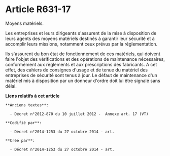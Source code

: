 # Article R631-17

Moyens matériels.

Les entreprises et leurs dirigeants s'assurent de la mise à disposition de leurs agents des moyens matériels destinés à
garantir leur sécurité et à accomplir leurs missions, notamment ceux prévus par la réglementation.

Ils s'assurent du bon état de fonctionnement de ces matériels, qui doivent faire l'objet des vérifications et des opérations
de maintenance nécessaires, conformément aux règlements et aux prescriptions des fabricants. A cet effet, des cahiers de
consignes d'usage et de tenue du matériel des entreprises de sécurité sont tenus à jour. Le défaut de maintenance d'un
matériel mis à disposition par un donneur d'ordre doit lui être signalé sans délai.

**Liens relatifs à cet article**

	**Anciens textes**:

	  - Décret n°2012-870 du 10 juillet 2012 -  Annexe art. 17 (VT)

	**Codifié par**:

	  - Décret n°2014-1253 du 27 octobre 2014 - art.

	**Créé par**:

	  - Décret n°2014-1253 du 27 octobre 2014 - art.

